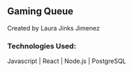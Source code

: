 ## Gaming Queue

Created by Laura Jinks Jimenez

### Technologies Used:
Javascript | React | Node.js | PostgreSQL
